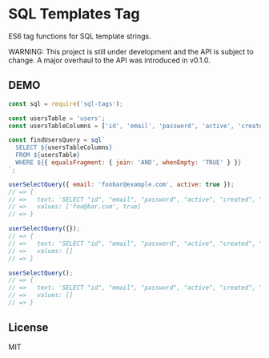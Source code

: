 # SQL Templates Tag

ES6 tag functions for SQL template strings.

WARNING: This project is still under development and the API is subject to change. A major overhaul to the API was introduced in v0.1.0.

## DEMO

```javascript
const sql = require('sql-tags');

const usersTable = 'users';
const usersTableColumns = ['id', 'email', 'password', 'active', 'created', 'modified'];

const findUsersQuery = sql`
  SELECT ${usersTableColumns}
  FROM ${usersTable}
  WHERE ${{ equalsFragment: { join: 'AND', whenEmpty: 'TRUE' } }}
`;

userSelectQuery({ email: 'foobar@example.com', active: true });
// => {
// =>   text: 'SELECT "id", "email", "password", "active", "created", "modified" FROM users WHERE "email" = $1 AND "active" = $2',
// =>   values: ['foo@bar.com', true]
// => }

userSelectQuery({});
// => {
// =>   text: 'SELECT "id", "email", "password", "active", "created", "modified" FROM users WHERE TRUE',
// =>   values: []
// => }

userSelectQuery();
// => {
// =>   text: 'SELECT "id", "email", "password", "active", "created", "modified" FROM users WHERE TRUE',
// =>   values: []
// => }
```

## License

MIT

